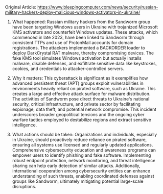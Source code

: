 Original Article: https://www.bleepingcomputer.com/news/security/russian-military-hackers-deploy-malicious-windows-activators-in-ukraine/

1) What happened: Russian military hackers from the Sandworm group have been targeting Windows users in Ukraine with trojanized Microsoft KMS activators and counterfeit Windows updates. These attacks, which commenced in late 2023, have been linked to Sandworm through consistent TTPs and use of ProtonMail accounts for domain registrations. The attackers implemented a BACKORDER loader to deploy DarkCrystal RAT malware, thereby compromising devices. The fake KMS tool simulates Windows activation but actually installs malware, disable defenses, and exfiltrate sensitive data like keystrokes, cookies, and credentials to attacker-controlled servers.

2) Why it matters: This cyberattack is significant as it exemplifies how advanced persistent threat (APT) groups exploit vulnerabilities in environments heavily reliant on pirated software, such as Ukraine. This creates a large and effective attack surface for malware distribution. The activities of Sandworm pose direct threats to Ukraine's national security, critical infrastructure, and private sector by facilitating espionage, data theft, and potential network compromise. This incident underscores broader geopolitical tensions and the ongoing cyber warfare tactics employed to destabilize regions and extract sensitive intelligence.

3) What actions should be taken: Organizations and individuals, especially in Ukraine, should proactively reduce reliance on pirated software, ensuring all systems use licensed and regularly updated applications. Comprehensive cybersecurity education and awareness programs can empower users to identify phishing and fake software. Implementing robust endpoint protection, network monitoring, and threat intelligence sharing can help early detection of similar attacks. Additionally, international cooperation among cybersecurity entities can enhance understanding of such threats, enabling coordinated defenses against groups like Sandworm, ultimately mitigating potential large-scale disruptions.